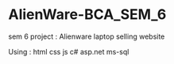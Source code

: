 # AlienWare-BCA_SEM_6

sem 6 project : Alienware laptop selling website

Using : html css js c# asp.net ms-sql
